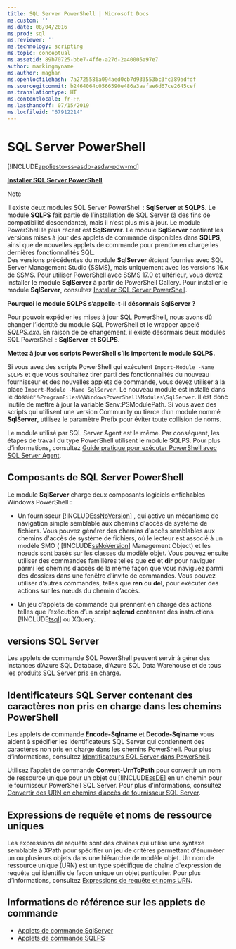 ```yaml
---
title: SQL Server PowerShell | Microsoft Docs
ms.custom: ''
ms.date: 08/04/2016
ms.prod: sql
ms.reviewer: ''
ms.technology: scripting
ms.topic: conceptual
ms.assetid: 89b70725-bbe7-4ffe-a27d-2a40005a97e7
author: markingmyname
ms.author: maghan
ms.openlocfilehash: 7a2725586a094aed0cb7d933553bc3fc389adfdf
ms.sourcegitcommit: b2464064c0566590e486a3aafae6d67ce2645cef
ms.translationtype: HT
ms.contentlocale: fr-FR
ms.lasthandoff: 07/15/2019
ms.locfileid: "67912214"
---
```

# <a name="sql-server-powershell"></a>SQL Server PowerShell
[!INCLUDE[appliesto-ss-asdb-asdw-pdw-md](../includes/appliesto-ss-asdb-asdw-pdw-md.md)]

**[Installer SQL Server PowerShell](download-sql-server-ps-module.md)**

> [!NOTE]
> Il existe deux modules SQL Server PowerShell : **SqlServer** et **SQLPS**. Le module **SQLPS** fait partie de l’installation de SQL Server (à des fins de compatibilité descendante), mais il n’est plus mis à jour. Le module PowerShell le plus récent est **SqlServer**. Le module **SqlServer** contient les versions mises à jour des applets de commande disponibles dans **SQLPS**, ainsi que de nouvelles applets de commande pour prendre en charge les dernières fonctionnalités SQL.  
> Des versions précédentes du module **SqlServer** *étaient* fournies avec SQL Server Management Studio (SSMS), mais uniquement avec les versions 16.x de SSMS. Pour utiliser PowerShell avec SSMS 17.0 et ultérieur, vous devez installer le module **SqlServer** à partir de PowerShell Gallery.
> Pour installer le module **SqlServer**, consultez [Installer SQL Server PowerShell](download-sql-server-ps-module.md).

**Pourquoi le module SQLPS s’appelle-t-il désormais SqlServer ?**

Pour pouvoir expédier les mises à jour SQL PowerShell, nous avons dû changer l’identité du module SQL PowerShell et le wrapper appelé *SQLPS.exe*. En raison de ce changement, il existe désormais deux modules SQL PowerShell : **SqlServer** et **SQLPS**.  

**Mettez à jour vos scripts PowerShell s’ils importent le module SQLPS.**

Si vous avez des scripts PowerShell qui exécutent `Import-Module -Name SQLPS` et que vous souhaitez tirer parti des fonctionnalités du nouveau fournisseur et des nouvelles applets de commande, vous devez utiliser à la place `Import-Module -Name SqlServer`. Le nouveau module est installé dans le dossier `%ProgramFiles%\WindowsPowerShell\Modules\SqlServer`. Il est donc inutile de mettre à jour la variable $env:PSModulePath. Si vous avez des scripts qui utilisent une version Community ou tierce d’un module nommé **SqlServer**, utilisez le paramètre Prefix pour éviter toute collision de noms.

Le module utilisé par SQL Server Agent est le même. Par conséquent, les étapes de travail du type PowerShell utilisent le module SQLPS. Pour plus d’informations, consultez [Guide pratique pour exécuter PowerShell avec SQL Server Agent](run-windows-powershell-steps-in-sql-server-agent.md).


## <a name="sql-server-powershell-components"></a>Composants de SQL Server PowerShell  
Le module **SqlServer** charge deux composants logiciels enfichables Windows PowerShell :  
  
-   Un fournisseur [!INCLUDE[ssNoVersion](../includes/ssnoversion-md.md)] , qui active un mécanisme de navigation simple semblable aux chemins d'accès de système de fichiers. Vous pouvez générer des chemins d'accès semblables aux chemins d'accès de système de fichiers, où le lecteur est associé à un modèle SMO ( [!INCLUDE[ssNoVersion](../includes/ssnoversion-md.md)] Management Object) et les nœuds sont basés sur les classes du modèle objet. Vous pouvez ensuite utiliser des commandes familières telles que **cd** et **dir** pour naviguer parmi les chemins d’accès de la même façon que vous naviguez parmi des dossiers dans une fenêtre d’invite de commandes. Vous pouvez utiliser d’autres commandes, telles que **ren** ou **del**, pour exécuter des actions sur les nœuds du chemin d’accès.  
  
-   Un jeu d’applets de commande qui prennent en charge des actions telles que l’exécution d’un script **sqlcmd** contenant des instructions [!INCLUDE[tsql](../includes/tsql-md.md)] ou XQuery.  
  
  
## <a name="sql-server-versions"></a>versions SQL Server  
Les applets de commande SQL PowerShell peuvent servir à gérer des instances d’Azure SQL Database, d’Azure SQL Data Warehouse et de tous les [produits SQL Server pris en charge](https://support.microsoft.com/lifecycle/search/1044).  


## <a name="sql-server-identifiers-that-contain-characters-not-supported-in-powershell-paths"></a>Identificateurs SQL Server contenant des caractères non pris en charge dans les chemins PowerShell  
 
Les applets de commande **Encode-Sqlname** et **Decode-Sqlname** vous aident à spécifier les identificateurs SQL Server qui contiennent des caractères non pris en charge dans les chemins PowerShell. Pour plus d’informations, consultez [Identificateurs SQL Server dans PowerShell](sql-server-identifiers-in-powershell.md).  
  
Utilisez l’applet de commande **Convert-UrnToPath** pour convertir un nom de ressource unique pour un objet du [!INCLUDE[ssDE](../includes/ssde-md.md)] en un chemin pour le fournisseur PowerShell SQL Server. Pour plus d’informations, consultez [Convertir des URN en chemins d’accès de fournisseur SQL Server](https://docs.microsoft.com/powershell/module/sqlserver/Convert-UrnToPath).  
  
## <a name="query-expressions-and-unique-resource-names"></a>Expressions de requête et noms de ressource uniques  

Les expressions de requête sont des chaînes qui utilise une syntaxe semblable à XPath pour spécifier un jeu de critères permettant d'énumérer un ou plusieurs objets dans une hiérarchie de modèle objet. Un nom de ressource unique (URN) est un type spécifique de chaîne d'expression de requête qui identifie de façon unique un objet particulier. Pour plus d’informations, consultez [Expressions de requête et noms URN](query-expressions-and-uniform-resource-names.md).       


## <a name="cmdlet-reference"></a>Informations de référence sur les applets de commande
* [Applets de commande SqlServer](https://docs.microsoft.com/powershell/module/sqlserver)
* [Applets de commande SQLPS](https://docs.microsoft.com/powershell/module/sqlps)
